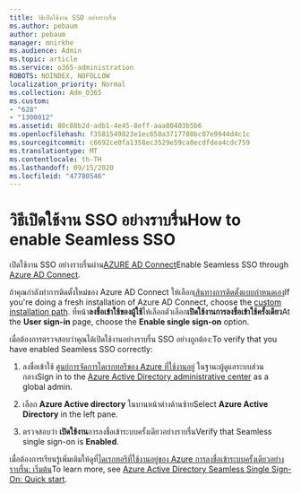 ```yaml
---
title: วิธีเปิดใช้งาน SSO อย่างราบรื่น
ms.author: pebaum
author: pebaum
manager: mnirkhe
ms.audience: Admin
ms.topic: article
ms.service: o365-administration
ROBOTS: NOINDEX, NOFOLLOW
localization_priority: Normal
ms.collection: Adm_O365
ms.custom:
- "628"
- "1300012"
ms.assetid: 80c88b2d-adb1-4e45-8eff-aaa80403b5b6
ms.openlocfilehash: f3581549823e1ec650a3717780bc07e9944d4c1c
ms.sourcegitcommit: c6692ce0fa1358ec3529e59ca0ecdfdea4cdc759
ms.translationtype: MT
ms.contentlocale: th-TH
ms.lasthandoff: 09/15/2020
ms.locfileid: "47780546"
---
```

# <a name="how-to-enable-seamless-sso"></a><span data-ttu-id="5d157-102">วิธีเปิดใช้งาน SSO อย่างราบรื่น</span><span class="sxs-lookup"><span data-stu-id="5d157-102">How to enable Seamless SSO</span></span>

<span data-ttu-id="5d157-103">เปิดใช้งาน SSO อย่างราบรื่นผ่าน[AZURE AD Connect](https://docs.microsoft.com/azure/active-directory/connect/active-directory-aadconnect)</span><span class="sxs-lookup"><span data-stu-id="5d157-103">Enable Seamless SSO through [Azure AD Connect](https://docs.microsoft.com/azure/active-directory/connect/active-directory-aadconnect).</span></span>
  
<span data-ttu-id="5d157-104">ถ้าคุณกำลังทำการติดตั้งใหม่ของ Azure AD Connect ให้เลือก[เส้นทางการติดตั้งแบบกำหนดเอง](https://docs.microsoft.com/azure/active-directory/connect/active-directory-aadconnect-get-started-custom)</span><span class="sxs-lookup"><span data-stu-id="5d157-104">If you're doing a fresh installation of Azure AD Connect, choose the [custom installation path](https://docs.microsoft.com/azure/active-directory/connect/active-directory-aadconnect-get-started-custom).</span></span> <span data-ttu-id="5d157-105">ที่หน้า**ลงชื่อเข้าใช้ของผู้ใช้**ให้เลือกตัวเลือก**เปิดใช้งานการลงชื่อเข้าใช้ครั้งเดียว**</span><span class="sxs-lookup"><span data-stu-id="5d157-105">At the **User sign-in** page, choose the **Enable single sign-on** option.</span></span>
  
<span data-ttu-id="5d157-106">เมื่อต้องการตรวจสอบว่าคุณได้เปิดใช้งานอย่างราบรื่น SSO อย่างถูกต้อง:</span><span class="sxs-lookup"><span data-stu-id="5d157-106">To verify that you have enabled Seamless SSO correctly:</span></span>
  
1. <span data-ttu-id="5d157-107">ลงชื่อเข้าใช้ [ศูนย์การจัดการไดเรกทอรีของ Azure ที่ใช้งานอยู่](https://aad.portal.azure.com) ในฐานะผู้ดูแลระบบส่วนกลาง</span><span class="sxs-lookup"><span data-stu-id="5d157-107">Sign in to the [Azure Active Directory administrative center](https://aad.portal.azure.com) as a global admin.</span></span>

2. <span data-ttu-id="5d157-108">เลือก **Azure Active directory** ในบานหน้าต่างด้านซ้าย</span><span class="sxs-lookup"><span data-stu-id="5d157-108">Select **Azure Active Directory** in the left pane.</span></span>

3. <span data-ttu-id="5d157-109">ตรวจสอบว่า **เปิดใช้งาน**การลงชื่อเข้าระบบครั้งเดียวอย่างราบรื่น</span><span class="sxs-lookup"><span data-stu-id="5d157-109">Verify that Seamless single sign-on is **Enabled**.</span></span>

<span data-ttu-id="5d157-110">เมื่อต้องการเรียนรู้เพิ่มเติมให้ดูที่[ไดเรกทอรีที่ใช้งานอยู่ของ Azure การลงชื่อเข้าระบบครั้งเดียวอย่างราบรื่น: เริ่มต้น](https://docs.microsoft.com/azure/active-directory/connect/active-directory-aadconnect-sso-quick-start)</span><span class="sxs-lookup"><span data-stu-id="5d157-110">To learn more, see [Azure Active Directory Seamless Single Sign-On: Quick start](https://docs.microsoft.com/azure/active-directory/connect/active-directory-aadconnect-sso-quick-start).</span></span>
  